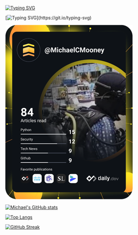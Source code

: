 [![Typing SVG](https://readme-typing-svg.herokuapp.com/?lines=Hi+There!+👋;Welcome+to+my+profile!&center=true)](https://git.io/typing-svg)

[![Typing SVG](https://readme-typing-svg.herokuapp.com/?lines=Hi+There!+👋;Welcome+to+my+profile!)](https://git.io/typing-svg)

<!--


- 🔭 I’m currently working on ...
- 🌱 I’m currently learning ...
- 👯 I’m looking to collaborate on ...
- 🤔 I’m looking for help with ...
- 💬 Ask me about ...
- 📫 How to reach me: ...
- ⚡ Fun fact: ...
-->


<a href="https://app.daily.dev/MichaelCMooney"><img src="https://github.com/MichaelCMooney/MichaelCMooney/blob/main/devcard.svg" width="400" alt="Michael Mooney's Dev Card"/></a>

[![Michael's GitHub stats](https://github-readme-stats.vercel.app/api?username=MichaelCMooney&theme=radical)](https://github.com/anuraghazra/github-readme-stats)

[![Top Langs](https://github-readme-stats.vercel.app/api/top-langs/?username=MichaelCMooney&theme=radical)](https://github.com/anuraghazra/github-readme-stats)

[![GitHub Streak](https://github-readme-streak-stats.herokuapp.com/?user=MichaelCMooney&center=true&theme=dark)](https://git.io/streak-stats)
